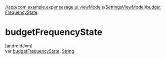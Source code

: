 //[app](../../../index.md)/[com.example.expensesage.ui.viewModels](../index.md)/[SettingsViewModel](index.md)/[budgetFrequencyState](budget-frequency-state.md)

# budgetFrequencyState

[androidJvm]\
var [budgetFrequencyState](budget-frequency-state.md): [String](https://kotlinlang.org/api/latest/jvm/stdlib/kotlin/-string/index.html)
